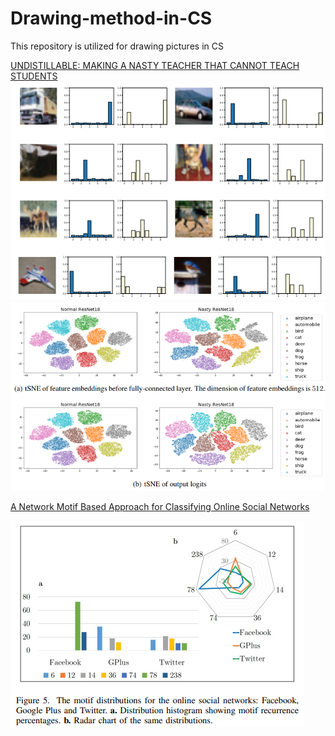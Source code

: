 # Drawing-method-in-CS
This repository is utilized for drawing pictures in CS 

[UNDISTILLABLE: MAKING A NASTY TEACHER THAT CANNOT TEACH STUDENTS](https://openreview.net/pdf?id=0zvfm-nZqQs)
![prediction for images](https://github.com/yaolu-zjut/Drawing-method-in-CS/blob/main/images/prediction.PNG)
![Visualization of t-SNE](https://github.com/yaolu-zjut/Drawing-method-in-CS/blob/main/images/Visualization%20of%20t-SNE.PNG)

[A Network Motif Based Approach for Classifying Online Social Networks](https://www.researchgate.net/profile/Alexandru-Topirceanu-2/publication/269301529_A_network_motif_based_approach_for_classifying_online_social_networks/links/5cd52c6f458515712ea07600/A-network-motif-based-approach-for-classifying-online-social-networks.pdf)

![motif distributions](https://github.com/yaolu-zjut/Drawing-method-in-CS/blob/main/images/motif%20distributions.PNG)

[]()
![]()
